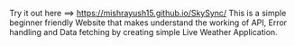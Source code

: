 Try it out here ==> https://mishrayush15.github.io/SkySync/
This is a simple beginner friendly Website that makes understand the working of API, Error handling and Data fetching by creating simple Live Weather Application.
